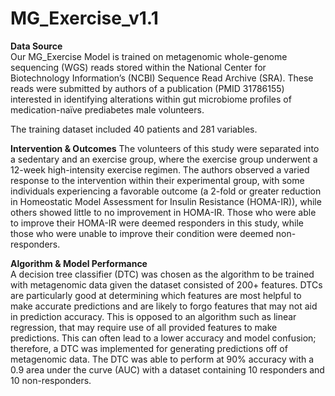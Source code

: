 # MG_Exercise_v1.1  
**Data Source**  
Our MG_Exercise Model is trained on metagenomic whole-genome sequencing (WGS) reads stored within the National Center for Biotechnology Information’s (NCBI) Sequence Read Archive (SRA). These reads were submitted by authors of a publication (PMID 31786155) interested in identifying alterations within gut microbiome profiles of medication-naïve prediabetes male volunteers. 

The training dataset included 40 patients and 281 variables.

**Intervention & Outcomes** 
The volunteers of this study were separated into a sedentary and an exercise group, where the exercise group underwent a 12-week high-intensity exercise regimen. The authors observed a varied response to the intervention within their experimental group, with some individuals experiencing a favorable outcome (a 2-fold or greater reduction in Homeostatic Model Assessment for Insulin Resistance (HOMA-IR)), while others showed little to no improvement in HOMA-IR. Those who were able to improve their HOMA-IR were deemed responders in this study, while those who were unable to improve their condition were deemed non-responders. 

**Algorithm & Model Performance**  
A decision tree classifier (DTC) was chosen as the algorithm to be trained with metagenomic data given the dataset consisted of 200+ features. DTCs are particularly good at determining which features are most helpful to make accurate predictions and are likely to forgo features that may not aid in prediction accuracy. This is opposed to an algorithm such as linear regression, that may require use of all provided features to make predictions. This can often lead to a lower accuracy and model confusion; therefore, a DTC was implemented for generating predictions off of metagenomic data. The DTC was able to perform at 90% accuracy with a 0.9 area under the curve (AUC) with a dataset containing 10 responders and 10 non-responders.
